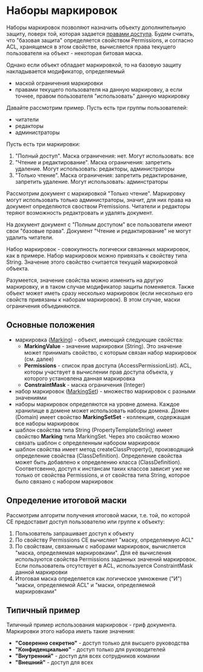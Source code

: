 # Наборы маркировок

Наборы маркировок позволяют назначить объекту дополнительную защиту, поверх той, которая задается [правами доступа](permissions.md). 
Будем считать, что "базовая защита" определяется свойством Permissions, и согласно ACL, хранящемся в этом свойстве, вычисляется права текущего пользователя на объект - некоторая битовая маска.

Однако если объект обладает маркировкой, то на базовую защиту накладывается модификатор, определяемый
* маской ограничения маркировки
* правами текущего пользователя на данную маркировку, а если точнее, правом пользователя "использовать" данную маркировку

Давайте рассмотрим пример. Пусть есть три группы пользователей:
* читатели
* редакторы
* администраторы

Пусть есть три маркировки:

1. "Полный доступ". Маска ограничения: нет. Могут использовать: все
2. "Чтение и редактирование". Маска ограничения: запретить удаление. Могут использовать: редакторы, администраторы
3. "Только чтение". Маска ограничения: запретить редактирование, запретить удаление. Могут использовать: админстраторы

Рассмотрим документ с маркировкой "Только чтение". Маркировку могут использовать только администраторы, значит, для них права на документ определяются своством Premissions. Читатели и редакторы теряют возможность редактровать и удалять документ.

На документ документ с "Полным доступом" все пользователи имеют свои "базовые права". Документ "Чтение и редактирование" не могут удалить читатели.

Набор маркировок - совокупность логически связанных маркировок, как в примере. Набор маркировок можно привязать к свойству типа String. Значение этого свойство считается текущей маркировкой объекта. 

Разумеется, значение свойства можно изменить на другую маркировку, и в таком случае модификатор защиты поменяется.
Также объект может иметь сразу несколько маркировок (если несколько его свойств привязаны к наборам маркировок). В этом случае, маски ограничения объединяются.

## Основные положения

* маркировка ([Marking](https://www.ibm.com/support/knowledgecenter/SSNW2F_5.2.0/com.ibm.p8.ce.dev.java.doc/com/filenet/api/security/Marking.html)) - объект, имеющий следующие свойства:
  * **MarkingValue** - значение маркировки (String). Это значение может принимать свойство, с которым связан набор маркировок (см. далее)
  * **Permissions** - список прав доступа (AccessPermissionList). ACL, которы участвует в вычислении прав доступа объекта, у которого установлена данная маркировка
  * **ConstraintMask** - маска ограничения (Integer) 
* набор маркировок ([MarkingSet](https://www.ibm.com/support/knowledgecenter/SSNW2F_5.2.1/com.ibm.p8.ce.dev.java.doc/com/filenet/api/security/MarkingSet.html)) - множество маркировок с разными значениями
* наборы маркировок определяются на уровне домена. Каждое хранилище в домене может использовать наборы домена. Домен (Domain) имеет свойство **MarkingSetSet** - коллекция, содержащая все наборы маркировок
* шаблон свойства типа String (PropertyTemplateString) имеет свойство **Marking** типа MarkingSet. Через это свойство можно связать шаблон с определенным набором маркировок 
* шаблон свойства имеет метод createClassProperty(), производящий определение свойства (ClassDefinition). Определение свойства может быть добавлено к определению класса (ClassDefinition). Соответсвенно, доступ к инстансам таких классов зависит уже не только от свойства Permissions, и от свойства типа String, которое было связано с набором маркировок

## Определение итоговой маски

Рассмотрим алгоритм получения итоговой маски, т.е. той, по которой CE предоставит доступ пользователю или группе к объекту:

1. Пользователь запрашивает доступ к объекту
2. По свойству Permissions CE вычисляет "маску, определяемую ACL"
3. По свойствам, связанным с наборами маркировок, вычисляется "маска, определяемая маркировками". Для её вычисления используются свойства Permissions заданных значений маркировок. Если пользователь отсутствует в ACL, используется ConstraintMask данной маркировки
4. Итоговая маска определяется как логическое умножение ("И") "маски, определяемой ACL" и "маски, определяемой маркировками"

## Типичный пример

Типичный пример использования маркировок - гриф документа. Маркировки этого набора иметь такие значения:

* **"Соверенно секретно"** - доступ только для высшего руководства
* **"Конфиденциально"** - доступ только для руководителей
* **"Внутренний"** - доступ для всех сотрудников комании
* **"Внешний"** - доступ для всех
